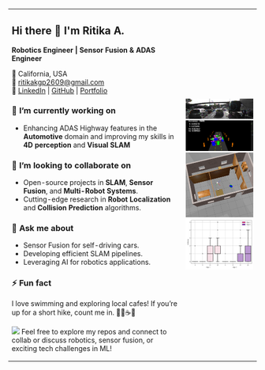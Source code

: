 

<table>
<tr>
<td style="width: 70%;">
    
## Hi there 👋  I'm Ritika A. 
**Robotics Engineer | Sensor Fusion & ADAS Engineer**  

📍 California, USA  
📧 [ritikakgp2609@gmail.com](mailto:ritikakgp2609@gmail.com)  
🔗 [LinkedIn](https://linkedin.com/in/ritikaavadha/) | [GitHub](https://github.com/rtkartista) | [Portfolio](https://sites.google.com/oregonstate.edu/ritikaavadhanula)  

### 🔭 I’m currently working on  
- Enhancing ADAS Highway features in the **Automotive** domain and improving my skills in **4D perception** and **Visual SLAM**

### 👯 I’m looking to collaborate on  
- Open-source projects in **SLAM**, **Sensor Fusion**, and **Multi-Robot Systems**.  
- Cutting-edge research in **Robot Localization** and **Collision Prediction** algorithms.  

### 💬 Ask me about  
- Sensor Fusion for self-driving cars.  
- Developing efficient SLAM pipelines.  
- Leveraging AI for robotics applications.

### ⚡ Fun fact  
I love swimming and exploring local cafes! If you’re up for a short hike, count me in. 🚶‍♀️☕✨  

<img src="https://media.giphy.com/media/LnQjpWaON8nhr21vNW/giphy.gif" width="30"> Feel free to explore my repos and connect to collab or discuss robotics, sensor fusion, or exciting tech challenges in ML!  

</td>
<td align="center">

<img src="images/keypoints.png" alt="Keypoints" width="300"/>
<img src="images/gif_ukf.gif" alt="UKF GIF" width="300"/>
<img src="images/gif2.gif" alt="GIF 2" width="300"/>
<img src="images/box_plot.png" alt="Box Plot" width="300"/>

</td>
</tr>
</table>

